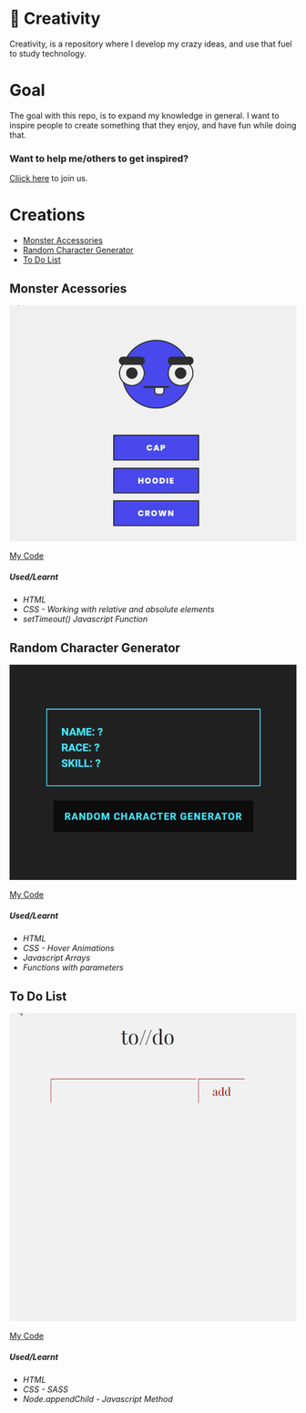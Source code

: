 # 🚀 Creativity

Creativity, is a repository where I develop my crazy ideas, and use that fuel to study technology.


# Goal

The goal with this repo, is to expand my knowledge in general.
I want to inspire people to create something that they enjoy, and have fun while doing that.


### Want to help me/others to get inspired?
[Cliick here](https://github.com/baptixta/creativity/issues/1) to join us.

# Creations

* [Monster Accessories](#monster-acessories)
* [Random Character Generator](#random-character-generator)
* [To Do List](#to-do-list)

##  Monster Acessories
![Monster](https://github.com/baptixta/creativity/blob/master/creations/monsterAccessories/monsterAccessories.gif?raw=true)


[My Code](https://github.com/baptixta/creativity/tree/master/creations/monsterAccessories)


##### Used/Learnt
* *HTML*
* *CSS - Working with relative and absolute elements*
* *setTimeout() Javascript Function*


##  Random Character Generator
![Random](https://github.com/baptixta/creativity/blob/master/creations/randomCharacterGenerator/RandomCharacterGenerator.gif?raw=true)


[My Code](https://github.com/baptixta/creativity/tree/master/creations/randomCharacterGenerator)


##### Used/Learnt
* *HTML*
* *CSS - Hover Animations*
* *Javascript Arrays*
* *Functions with parameters*


##  To Do List
![To](https://github.com/baptixta/creativity/blob/master/creations/toDo/todo.gif?raw=true)


[My Code](https://github.com/baptixta/creativity/tree/master/creations/toDo)


##### Used/Learnt
* *HTML*
* *CSS - SASS*
* *Node.appendChild - Javascript Method*
